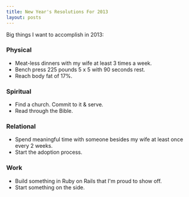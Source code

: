 ```yaml
---
title: New Year's Resolutions For 2013
layout: posts
---
```


Big things I want to accomplish in 2013:

### Physical

* Meat-less dinners with my wife at least 3 times a week.
* Bench press 225 pounds 5 x 5 with 90 seconds rest.
* Reach body fat of 17%.

### Spiritual

* Find a church.  Commit to it & serve.
* Read through the Bible.

### Relational

* Spend meaningful time with someone besides my wife at least once every 2 weeks.
* Start the adoption process.

### Work

* Build something in Ruby on Rails that I'm proud to show off.
* Start something on the side.
